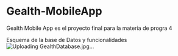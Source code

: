 # Gealth-MobileApp
Gealth Mobile App es el proyecto final para la materia de progra 4

Esquema de la base de Datos y funcionalidades
![Uploading GealthDatabase.jpg…]()
